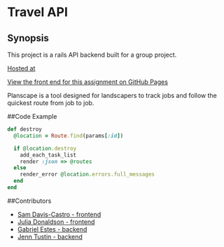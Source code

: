 # Travel API

## Synopsis

This project is a rails API backend built for a group project.

[Hosted at](https://shielded-atoll-99970.herokuapp.com/)

[View the front end for this assignment on GitHub Pages](https://donaldsonjulia.github.io/TIY-Planscape/)

Planscape is a tool designed for landscapers to track jobs and follow the quickest route from job to job.

##Code Example
```ruby
def destroy
  @location = Route.find(params[:id])

  if @location.destroy
    add_each_task_list
    render :json => @routes
  else
    render_error @location.errors.full_messages
  end
end
```

##Contributors

* [Sam Davis-Castro - frontend](https://github.com/SamPlifier)
* [Julia Donaldson - frontend](https://github.com/donaldsonjulia)
* [Gabriel Estes - backend](https://github.com/gabrielestes)
* [Jenn Tustin - backend](https://github.com/jennt)
